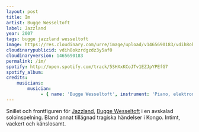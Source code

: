 ```yaml
---
layout: post
title: Im
artist: Bugge Wesseltoft
label: Jazzland
year: 2007
tags: bugge jazzland wesseltoft
image: https://res.cloudinary.com/urre/image/upload/v1465690183/vdih8okzrdgzdz3y5af0.jpg
cloudinarypublicid: vdih8okzrdgzdz3y5af0
cloudinaryversion: 1465690183
permalink: /im/
spotify: http://open.spotify.com/track/5SHXxKCoJTv1EZJpYPEfG7
spotify_album: 
credits:
    musicians:
        musician:
             - { name: 'Bugge Wesseltoft', instrument: 'Piano, elektronik' }
---
```


Snillet och frontfiguren för <a href="http://www.jazzlandrec.com/">Jazzland</a>, <a href="http://sv.wikipedia.org/wiki/Bugge_Wesseltoft">Bugge Wesseltoft</a> i en avskalad soloinspelning. Bland annat tillägnad tragiska händelser i Kongo. Intimt, vackert och känslosamt.